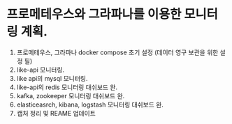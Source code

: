# 프로메테우스와 그라파나를 이용한 모니터링 계획.

1. 프로메테우스, 그라파나 docker compose 초기 설정 (데이터 영구 보관을 위한 설정 필)
2. like-api 모니터링.
3. like api의 mysql 모니터링.
4. like-api의 redis 모니터링 대쉬보드 완.
5. kafka, zookeeper 모니터링 대쉬보드 완.
6. elasticeasrch, kibana, logstash 모니터링 대쉬보드 완.
7. 캡처 정리 및 REAME 업데이트
